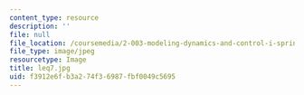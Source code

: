 ```yaml
---
content_type: resource
description: ''
file: null
file_location: /coursemedia/2-003-modeling-dynamics-and-control-i-spring-2005/f3912e6fb3a274f36987fbf0049c5695_leq7.jpg
file_type: image/jpeg
resourcetype: Image
title: leq7.jpg
uid: f3912e6f-b3a2-74f3-6987-fbf0049c5695
---
```

